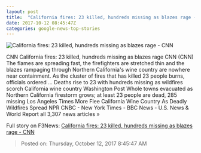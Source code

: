```yaml
---
layout: post
title:  "California fires: 23 killed, hundreds missing as blazes rage - CNN"
date: 2017-10-12 08:45:47Z
categories: google-news-top-stories
---
```


![California fires: 23 killed, hundreds missing as blazes rage - CNN](http://i2.cdn.cnn.com/cnnnext/dam/assets/171010182207-21-california-wildfires-1010-super-tease.jpg)

CNN California fires: 23 killed, hundreds missing as blazes rage CNN (CNN) The flames are spreading fast, the firefighters are stretched thin and the blazes rampaging through Northern California's wine country are nowhere near containment. As the cluster of fires that has killed 23 people burns, officials ordered ... Deaths rise to 23 with hundreds missing as wildfires scorch California wine country Washington Post Whole towns evacuated as Northern California firestorm grows; at least 23 people are dead, 285 missing Los Angeles Times More Flee California Wine Country As Deadly Wildfires Spread NPR CNBC - New York Times - BBC News - U.S. News & World Report all 3,307 news articles »


Full story on F3News: [California fires: 23 killed, hundreds missing as blazes rage - CNN](http://www.f3nws.com/n/3XjCVG)

> Posted on: Thursday, October 12, 2017 8:45:47 AM
